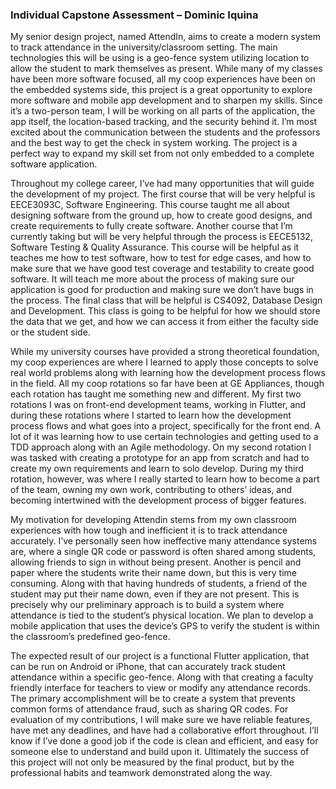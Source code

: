 ### Individual Capstone Assessment – Dominic Iquina
My senior design project, named AttendIn, aims to create a modern system to track attendance in the university/classroom setting.  The main technologies this will be using is a geo-fence system utilizing location to allow the student to mark themselves as present. While many of my classes have been more software focused, all my coop experiences have been on the embedded systems side, this project is a great opportunity to explore more software and mobile app development and to sharpen my skills. Since it’s a two-person team, I will be working on all parts of the application, the app itself, the location-based tracking, and the security behind it. I’m most excited about the communication between the students and the professors and the best way to get the check in system working. The project is a perfect way to expand my skill set from not only embedded to a complete software application.

Throughout my college career, I’ve had many opportunities that will guide the development of my project. The first course that will be very helpful is EECE3093C, Software Engineering. This course taught me all about designing software from the ground up, how to create good designs, and create requirements to fully create software. Another course that I’m currently taking but will be very helpful through the process is EECE5132, Software Testing & Quality Assurance. This course will be helpful as it teaches me how to test software, how to test for edge cases, and how to make sure that we have good test coverage and testability to create good software. It will teach me more about the process of making sure our application is good for production and making sure we don’t have bugs in the process. The final class that will be helpful is CS4092, Database Design and Development. This class is going to be helpful for how we should store the data that we get, and how we can access it from either the faculty side or the student side.

While my university courses have provided a strong theoretical foundation, my coop experiences are where I learned to apply those concepts to solve real world problems along with learning how the development process flows in the field. All my coop rotations so far have been at GE Appliances, though each rotation has taught me something new and different. My first two rotations I was on front-end development teams, working in Flutter, and during these rotations where I started to learn how the development process flows and what goes into a project, specifically for the front end. A lot of it was learning how to use certain technologies and getting used to a TDD approach along with an Agile methodology. On my second rotation I was tasked with creating a prototype for an app from scratch and had to create my own requirements and learn to solo develop. During my third rotation, however, was where I really started to learn how to become a part of the team, owning my own work, contributing to others’ ideas, and becoming intertwined with the development process of bigger features.

My motivation for developing Attendin stems from my own classroom experiences with how tough and inefficient it is to track attendance accurately. I’ve personally seen how ineffective many attendance systems are, where a single QR code or password is often shared among students, allowing friends to sign in without being present. Another is pencil and paper where the students write their name down, but this is very time consuming. Along with that having hundreds of students, a friend of the student may put their name down, even if they are not present. This is precisely why our preliminary approach is to build a system where attendance is tied to the student’s physical location. We plan to develop a mobile application that uses the device’s GPS to verify the student is within the classroom’s predefined geo-fence.

The expected result of our project is a functional Flutter application, that can be run on Android or iPhone, that can accurately track student attendance within a specific geo-fence. Along with that creating a faculty friendly interface for teachers to view or modify any attendance records. The primary accomplishment will be to create a system that prevents common forms of attendance fraud, such as sharing QR codes. For evaluation of my contributions, I will make sure we have reliable features, have met any deadlines, and have had a collaborative effort throughout. I’ll know if I’ve done a good job if the code is clean and efficient, and easy for someone else to understand and build upon it. Ultimately the success of this project will not only be measured by the final product, but by the professional habits and teamwork demonstrated along the way.